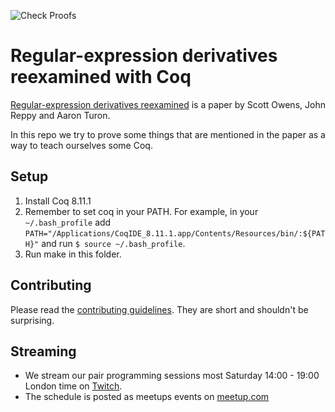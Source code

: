 ![Check Proofs](https://github.com/awalterschulze/regex-reexamined-coq/workflows/Check%20Proofs/badge.svg)

# Regular-expression derivatives reexamined with Coq

[Regular-expression derivatives reexamined](https://www.ccs.neu.edu/home/turon/re-deriv.pdf) is a paper by Scott Owens, John Reppy and Aaron Turon.

In this repo we try to prove some things that are mentioned in the paper as a way to teach ourselves some Coq.

## Setup

1. Install Coq 8.11.1
2. Remember to set coq in your PATH. For example, in your `~/.bash_profile` add `PATH="/Applications/CoqIDE_8.11.1.app/Contents/Resources/bin/:${PATH}"` and run `$ source ~/.bash_profile`.
3. Run make in this folder.

## Contributing

Please read the [contributing guidelines](https://github.com/awalterschulze/regex-reexamined-coq/blob/master/CONTRIBUTING.md).  They are short and shouldn't be surprising.

## Streaming

  - We stream our pair programming sessions most Saturday 14:00 - 19:00 London time on [Twitch](https://www.twitch.tv/awalterschulze).
  - The schedule is posted as meetups events on [meetup.com](https://www.meetup.com/London-TyDD/)
